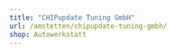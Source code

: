```yaml
---
title: "CHIPupdate Tuning GmbH"
url: /amstetten/chipupdate-tuning-gmbh/
shop: Autowerkstatt
---
```

